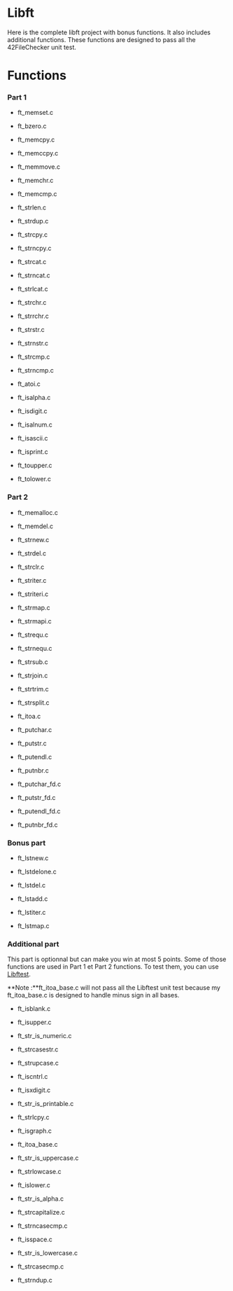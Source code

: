 # Libft
Here is the complete libft project with bonus functions. It also includes additional functions. These functions are designed to pass all the 42FileChecker unit test.

# Functions
### Part 1
* ft_memset.c

* ft_bzero.c

* ft_memcpy.c

* ft_memccpy.c

* ft_memmove.c

* ft_memchr.c

* ft_memcmp.c

* ft_strlen.c

* ft_strdup.c

* ft_strcpy.c

* ft_strncpy.c

* ft_strcat.c

* ft_strncat.c

* ft_strlcat.c

* ft_strchr.c

* ft_strrchr.c

* ft_strstr.c

* ft_strnstr.c

* ft_strcmp.c

* ft_strncmp.c

* ft_atoi.c

* ft_isalpha.c

* ft_isdigit.c

* ft_isalnum.c

* ft_isascii.c

* ft_isprint.c

* ft_toupper.c

* ft_tolower.c

### Part 2
* ft_memalloc.c

* ft_memdel.c

* ft_strnew.c

* ft_strdel.c

* ft_strclr.c

* ft_striter.c

* ft_striteri.c

* ft_strmap.c

* ft_strmapi.c

* ft_strequ.c

* ft_strnequ.c

* ft_strsub.c

* ft_strjoin.c

* ft_strtrim.c

* ft_strsplit.c

* ft_itoa.c

* ft_putchar.c

* ft_putstr.c

* ft_putendl.c

* ft_putnbr.c

* ft_putchar_fd.c

* ft_putstr_fd.c

* ft_putendl_fd.c

* ft_putnbr_fd.c

### Bonus part
* ft_lstnew.c

* ft_lstdelone.c

* ft_lstdel.c

* ft_lstadd.c

* ft_lstiter.c

* ft_lstmap.c

### Additional part
This part is optionnal but can make you win at most 5 points. Some of those functions are used in Part 1 et Part 2 functions. To test them, you can use [Libftest](https://github.com/jtoty/Libftest).

**Note :**ft_itoa_base.c will not pass all the Libftest unit test because my ft_itoa_base.c is designed to handle minus sign in all bases.
* ft_isblank.c

* ft_isupper.c

* ft_str_is_numeric.c

* ft_strcasestr.c

* ft_strupcase.c

* ft_iscntrl.c

* ft_isxdigit.c

* ft_str_is_printable.c

* ft_strlcpy.c

* ft_isgraph.c

* ft_itoa_base.c

* ft_str_is_uppercase.c

* ft_strlowcase.c

* ft_islower.c

* ft_str_is_alpha.c

* ft_strcapitalize.c

* ft_strncasecmp.c

* ft_isspace.c

* ft_str_is_lowercase.c

* ft_strcasecmp.c

* ft_strndup.c
